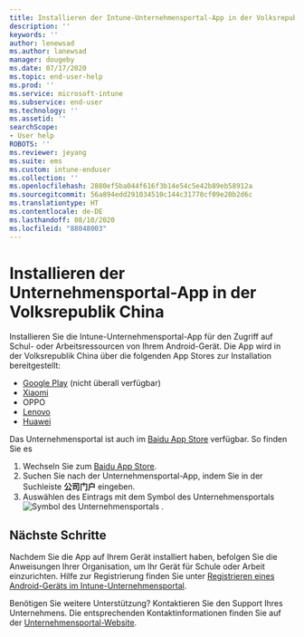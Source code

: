 ```yaml
---
title: Installieren der Intune-Unternehmensportal-App in der Volksrepublik China | Microsoft-Dokumentation
description: ''
keywords: ''
author: lenewsad
ms.author: lanewsad
manager: dougeby
ms.date: 07/17/2020
ms.topic: end-user-help
ms.prod: ''
ms.service: microsoft-intune
ms.subservice: end-user
ms.technology: ''
ms.assetid: ''
searchScope:
- User help
ROBOTS: ''
ms.reviewer: jeyang
ms.suite: ems
ms.custom: intune-enduser
ms.collection: ''
ms.openlocfilehash: 2880ef5ba044f616f3b14e54c5e42b89eb58912a
ms.sourcegitcommit: 56a894edd291034510c144c31770cf09e20b2d6c
ms.translationtype: HT
ms.contentlocale: de-DE
ms.lasthandoff: 08/10/2020
ms.locfileid: "88048003"
---
```

# <a name="install-company-portal-app-in-peoples-republic-of-china"></a>Installieren der Unternehmensportal-App in der Volksrepublik China

Installieren Sie die Intune-Unternehmensportal-App für den Zugriff auf Schul- oder Arbeitsressourcen von Ihrem Android-Gerät. Die App wird in der Volksrepublik China über die folgenden App Stores zur Installation bereitgestellt: 

* [Google Play](https://go.microsoft.com/fwlink/?linkid=871947) (nicht überall verfügbar)
* [Xiaomi](https://go.microsoft.com/fwlink/?linkid=836947) 
* OPPO
* [Lenovo](https://go.microsoft.com/fwlink/?linkid=2125082)
* [Huawei](https://go.microsoft.com/fwlink/?linkid=836948)


Das Unternehmensportal ist auch im [Baidu App Store](https://go.microsoft.com/fwlink/?linkid=2133565) verfügbar. So finden Sie es  
 
   1. Wechseln Sie zum [Baidu App Store](https://go.microsoft.com/fwlink/?linkid=2133565).  
   2. Suchen Sie nach der Unternehmensportal-App, indem Sie in der Suchleiste **公司门户** eingeben.  
   3. Auswählen des Eintrags mit dem Symbol des Unternehmensportals ![Symbol des Unternehmensportals](./media/company-portal-logo-small-2006.png) .  


## <a name="next-steps"></a>Nächste Schritte  
Nachdem Sie die App auf Ihrem Gerät installiert haben, befolgen Sie die Anweisungen Ihrer Organisation, um Ihr Gerät für Schule oder Arbeit einzurichten. Hilfe zur Registrierung finden Sie unter [Registrieren eines Android-Geräts im Intune-Unternehmensportal](enroll-device-android-company-portal.md). 


Benötigen Sie weitere Unterstützung? Kontaktieren Sie den Support Ihres Unternehmens. Die entsprechenden Kontaktinformationen finden Sie auf der [Unternehmensportal-Website](https://go.microsoft.com/fwlink/?linkid=2010980).
